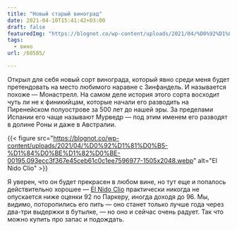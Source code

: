 ```yaml
---
title: "Новый старый виноград"
date: 2021-04-10T15:41:42+03:00
draft: false
featuredImg: "https://blognot.co/wp-content/uploads/2021/04/%D0%92%D1%81%D0%B5-%D1%84%D0%BE%D1%82%D0%BE-00195.093ecc3f367e45ceb61c0c1ee7596977-1505x2048.webp"
tags:
  - вино
url: /60585/

---
```

 Открыл для себя новый сорт винограда, который явно среди меня будет претендовать на место любимого наравне с Зинфандель. И называется похоже — Монастрелл. На самом деле история этого сорта восходит чуть ли не к финикийцам, которые начали его разводить на Пиренейском полуострове за 500 лет до нашей эры. За пределами Испании его чаще называют Мурведр — под этим именем его разводят в долине Роны и даже в Австралии.

{{< figure src="https://blognot.co/wp-content/uploads/2021/04/%D0%92%D1%81%D0%B5-%D1%84%D0%BE%D1%82%D0%BE-00195.093ecc3f367e45ceb61c0c1ee7596977-1505x2048.webp" alt="El Nido Clio" >}}

Я уверен, что он будет прекрасен в любом вине, но тут еще и попалось действительно хорошее — [El Nido Clio](https://www.gilfamily.es/bodegas_el_nido/clio) практически никогда не опускается ниже оценки 92 по Паркеру, иногда доходя до 96. Мы, видимо, поторопились его пить — оно станет только лучше года через два-три выдержки в бутылке, — но оно и сейчас очень радует. Так что можно купить про запас и подождать.